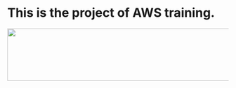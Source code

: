 <h1> This is the project of AWS training. </h1>


<a href="https://github.com/devxb/gitanimals">
  <img
    src="https://render.gitanimals.org/lines/Hegimu"
    width="600"
    height="120"
  />
</a>
  
